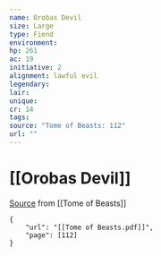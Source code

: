 ```yaml
---
name: Orobas Devil
size: Large
type: Fiend
environment: 
hp: 261
ac: 19
initiative: 2
alignment: lawful evil
legendary: 
lair: 
unique: 
cr: 14
tags: 
source: "Tome of Beasts: 112"
url: ""
---
```

# [[Orobas Devil]]

[Source](zotero://open-pdf/library/items/ULEQWHJM?page=112) from [[Tome of Beasts]]

```pdf
{
	"url": "[[Tome of Beasts.pdf]]",
	"page": [112]
}
```

